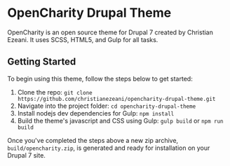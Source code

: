 # OpenCharity Drupal Theme
OpenCharity is an open source theme for Drupal 7 created by Christian Ezeani. It uses SCSS, HTML5, and Gulp for all tasks.


## Getting Started
To begin using this theme, follow the steps below to get started:
1. Clone the repo: `git clone https://github.com/christianezeani/opencharity-drupal-theme.git`
2. Navigate into the project folder: `cd opencharity-drupal-theme`
3. Install nodejs dev dependencies for Gulp: `npm install`
4. Build the theme's javascript and CSS using Gulp: `gulp build` or `npm run build`

Once you've completed the steps above a new zip archive, `build/opencharity.zip`, is generated and ready for installation on your Drupal 7 site.

